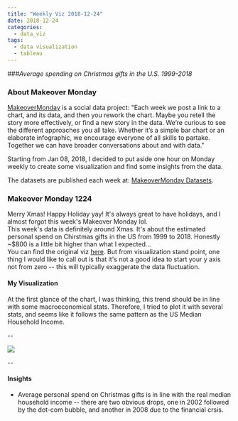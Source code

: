 ```yaml
---
title: "Weekly Viz 2018-12-24"
date: 2018-12-24
categories:
  - data_viz
tags:
  - data visualization
  - tableau
---
```


###*Average spending on Christmas gifts in the U.S. 1999-2018*


### About Makeover Monday

[MakeoverMonday](http://www.makeovermonday.co.uk/) is a social data project:
"Each week we post a link to a chart, and its data, and then you rework the chart.
Maybe you retell the story more effectively, or find a new story in the data.
We’re curious to see the different approaches you all take. Whether it’s a simple bar chart or an elaborate infographic, we encourage everyone of all skills to partake.
Together we can have broader conversations about and with data."

Starting from Jan 08, 2018, I decided to put aside one hour on Monday weekly to create some visualization and find some insights from the data.

The datasets are published each week at: [MakeoverMonday Datasets](http://www.makeovermonday.co.uk/data/).

### Makeover Monday 1224

Merry Xmas! Happy Holiday yay! It's always great to have holidays, and I almost forgot this week's Makeover Monday lol.  
This week's data is definitely around Xmas. It's about the estimated personal spend on Chirstmas gifts in the US from 1999 to 2018. Honestly ~$800 is a little bit higher than what I expected...  
You can find the original viz [here](https://www.statista.com/statistics/246963/christmas-spending-in-the-us-during-november/). But from visualization stand point, one thing I would like to call out is that it's not a good idea to start your y axis not from zero -- this will typically exaggerate the data fluctuation.  

#### My Visualization

At the first glance of the chart, I was thinking, this trend should be in line with some macroeconomical stats. Therefore, I tried to plot it with several stats, and seems like it follows the same pattern as the US Median Household Income.  

--  
<div class='tableauPlaceholder' id='viz1545723328481' style='position: relative'>
<noscript><a href='#'>
  <img alt=' ' src='https:&#47;&#47;public.tableau.com&#47;static&#47;images&#47;Ma&#47;MakeOverMonday1224&#47;ChristmasSpend&#47;1_rss.png' style='border: none' />
</a></noscript>
<object class='tableauViz'  style='display:none;'>
  <param name='host_url' value='https%3A%2F%2Fpublic.tableau.com%2F' />
  <param name='embed_code_version' value='3' />
  <param name='site_root' value='' />
  <param name='name' value='MakeOverMonday1224&#47;ChristmasSpend' />
  <param name='tabs' value='no' />
  <param name='toolbar' value='yes' />
  <param name='static_image' value='https:&#47;&#47;public.tableau.com&#47;static&#47;images&#47;Ma&#47;MakeOverMonday1224&#47;ChristmasSpend&#47;1.png' />
  <param name='animate_transition' value='yes' />
  <param name='display_static_image' value='yes' />
  <param name='display_spinner' value='yes' />
  <param name='display_overlay' value='yes' />
  <param name='display_count' value='yes' />
</object></div>             
<script type='text/javascript'>                
  var divElement = document.getElementById('viz1545723328481');       
  var vizElement = divElement.getElementsByTagName('object')[0];          
  vizElement.style.width='600px';vizElement.style.height='627px';             
  var scriptElement = document.createElement('script');                  
  scriptElement.src = 'https://public.tableau.com/javascripts/api/viz_v1.js';    
  vizElement.parentNode.insertBefore(scriptElement, vizElement);              
</script>  


--  

#### Insights
* Average personal spend on Christmas gifts is in line with the real median household income -- there are two obvious drops, one in 2002 followed by the dot-com bubble, and another in 2008 due to the financial crsis.  


